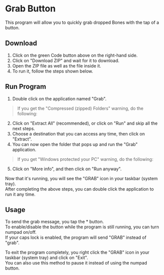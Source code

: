 # Grab Button
This program will allow you to quickly grab dropped Bones with the tap of a button.

## Download
1. Click on the green Code button above on the right-hand side.
2. Click on "Download ZIP" and wait for it to download.
3. Open the ZIP file as well as the file inside it.
4. To run it, follow the steps shown below.

## Run Program
1. Double click on the application named "Grab".
> If you get the "Compressed (zipped) Folders" warning, do the following:
2. Click on "Extract All" (recommended), or click on "Run" and skip all the next steps.
3. Choose a destination that you can access any time, then click on "Extract".
4. You can now open the folder that pops up and run the "Grab" application.
> If you get "Windows protected your PC" warning, do the following:
5. Click on "More info", and then click on "Run anyway".

Now that it's running, you will see the "GRAB" icon in your taskbar (system tray).<br />
After completing the above steps, you can double click the application to run it any time.

## Usage
To send the grab message, you tap the * button.<br />
To enable/disable the button while the program is still running, you can turn numpad on/off.<br />
If your caps lock is enabled, the program will send "GRAB" instead of "grab".<br />

To exit the program completely, you right click the "GRAB" icon in your taskbar (system tray) and click on "Exit".<br />
You can also use this method to pause it instead of using the numpad button.
